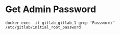 # Get Admin Password

```
docker exec -it gitlab_gitlab_1 grep ‘Password:’ /etc/gitlab/initial_root_password
```
